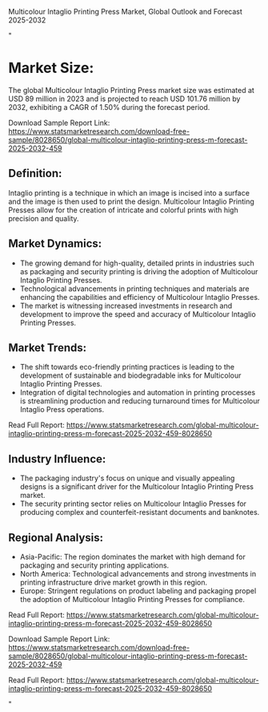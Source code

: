 Multicolour Intaglio Printing Press Market, Global Outlook and Forecast 2025-2032

"<!DOCTYPE html>
<html>
<head>
<title>Multicolour Intaglio Printing Press Market, Global Outlook and Forecast 2025-2032</title>
</head>
<body>

<h1>Market Size:</h1>
<p>The global Multicolour Intaglio Printing Press market size was estimated at USD 89 million in 2023 and is projected to reach USD 101.76 million by 2032, exhibiting a CAGR of 1.50% during the forecast period.</p>
<p>Download Sample Report Link: <a href='https://www.statsmarketresearch.com/download-free-sample/8028650/global-multicolour-intaglio-printing-press-m-forecast-2025-2032-459'>https://www.statsmarketresearch.com/download-free-sample/8028650/global-multicolour-intaglio-printing-press-m-forecast-2025-2032-459</a> </p>

<h2>Definition:</h2>
<p>Intaglio printing is a technique in which an image is incised into a surface and the image is then used to print the design. Multicolour Intaglio Printing Presses allow for the creation of intricate and colorful prints with high precision and quality.</p>

<h2>Market Dynamics:</h2>
<ul>
<li>The growing demand for high-quality, detailed prints in industries such as packaging and security printing is driving the adoption of Multicolour Intaglio Printing Presses.</li>
<li>Technological advancements in printing techniques and materials are enhancing the capabilities and efficiency of Multicolour Intaglio Presses.</li>
<li>The market is witnessing increased investments in research and development to improve the speed and accuracy of Multicolour Intaglio Printing Presses.</li>
</ul>

<h2>Market Trends:</h2>
<ul>
<li>The shift towards eco-friendly printing practices is leading to the development of sustainable and biodegradable inks for Multicolour Intaglio Printing Presses.</li>
<li>Integration of digital technologies and automation in printing processes is streamlining production and reducing turnaround times for Multicolour Intaglio Press operations.</li>
</ul>
<p>Read Full Report: <a href='https://www.statsmarketresearch.com/global-multicolour-intaglio-printing-press-m-forecast-2025-2032-459-8028650'>https://www.statsmarketresearch.com/global-multicolour-intaglio-printing-press-m-forecast-2025-2032-459-8028650</a></p>

<h2>Industry Influence:</h2>
<ul>
<li>The packaging industry's focus on unique and visually appealing designs is a significant driver for the Multicolour Intaglio Printing Press market.</li>
<li>The security printing sector relies on Multicolour Intaglio Presses for producing complex and counterfeit-resistant documents and banknotes.</li>
</ul>

<h2>Regional Analysis:</h2>
<ul>
<li>Asia-Pacific: The region dominates the market with high demand for packaging and security printing applications.</li>
<li>North America: Technological advancements and strong investments in printing infrastructure drive market growth in this region.</li>
<li>Europe: Stringent regulations on product labeling and packaging propel the adoption of Multicolour Intaglio Printing Presses for compliance.</li>
</ul>
<p>Read Full Report: <a href='https://www.statsmarketresearch.com/global-multicolour-intaglio-printing-press-m-forecast-2025-2032-459-8028650'>https://www.statsmarketresearch.com/global-multicolour-intaglio-printing-press-m-forecast-2025-2032-459-8028650</a></p>

<p>Download Sample Report Link: <a href='https://www.statsmarketresearch.com/download-free-sample/8028650/global-multicolour-intaglio-printing-press-m-forecast-2025-2032-459'>https://www.statsmarketresearch.com/download-free-sample/8028650/global-multicolour-intaglio-printing-press-m-forecast-2025-2032-459</a></p>

<p>Read Full Report: <a href='https://www.statsmarketresearch.com/global-multicolour-intaglio-printing-press-m-forecast-2025-2032-459-8028650'>https://www.statsmarketresearch.com/global-multicolour-intaglio-printing-press-m-forecast-2025-2032-459-8028650</a></p>

</body>
</html>"
